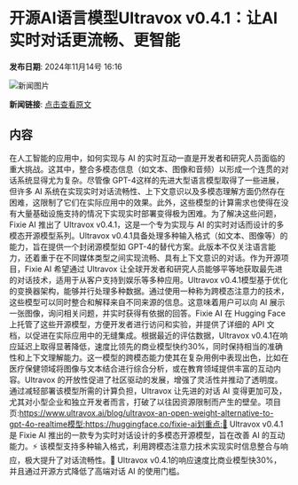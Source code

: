 # 开源AI语言模型Ultravox v0.4.1：让AI实时对话更流畅、更智能

**发布日期**: 2024年11月14号 16:16

![新闻图片](https://upload.chinaz.com/2024/1114/6386719776762195621013319.png)

**新闻链接**: [点击查看原文](https://www.aibase.com/zh/news/13242)

## 内容

在人工智能的应用中，如何实现与 AI 的实时互动一直是开发者和研究人员面临的重大挑战。这其中，整合多模态信息（如文本、图像和音频）以形成一个连贯的对话系统显得尤为复杂。尽管像 GPT-4这样的先进大型语言模型取得了一些进展，但许多 AI 系统在实现实时对话流畅性、上下文意识以及多模态理解方面仍然存在困难，这限制了它们在实际应用中的效果。此外，这些模型的计算需求也使得在没有大量基础设施支持的情况下实现实时部署变得极为困难。为了解决这些问题，Fixie AI 推出了 Ultravox v0.4.1，这是一个专为实现与 AI 的实时对话而设计的多模态开源模型系列。Ultravox v0.4.1具备处理多种输入格式（如文本、图像等）的能力，旨在提供一个封闭源模型如 GPT-4的替代方案。此版本不仅关注语言能力，还着重于在不同媒体类型之间实现流畅、具有上下文意识的对话。作为开源项目，Fixie AI 希望通过 Ultravox 让全球开发者和研究人员能够平等地获取最先进的对话技术，适用于从客户支持到娱乐等多种应用。Ultravox v0.4.1模型基于优化的变换器架构，能够并行处理多种数据。通过使用一种称为跨模态注意力的技术，这些模型可以同时整合和解释来自不同来源的信息。这意味着用户可以向 AI 展示一张图像，询问相关问题，并实时获得有依据的回答。Fixie AI 在 Hugging Face 上托管了这些开源模型，方便开发者进行访问和实验，并提供了详细的 API 文档，以促进在实际应用中的无缝集成。根据最近的评估数据，Ultravox v0.4.1在响应延迟上取得显著降低，速度比领先的商业模型快约30%，同时保持相当的准确性和上下文理解能力。这一模型的跨模态能力使其在复杂用例中表现出色，比如在医疗保健领域将图像与文本结合进行综合分析，或在教育领域提供丰富的互动内容。Ultravox 的开放性促进了社区驱动的发展，增强了灵活性并推动了透明度。通过减轻部署该模型所需的计算负担，Ultravox 让先进的对话 AI 变得更加可及，尤其对小型企业和独立开发者而言，打破了以往因资源限制而产生的壁垒。项目页:https://www.ultravox.ai/blog/ultravox-an-open-weight-alternative-to-gpt-4o-realtime模型:https://huggingface.co/fixie-ai划重点:🌟 Ultravox v0.4.1是 Fixie AI 推出的一款专为实时对话设计的多模态开源模型，旨在改善 AI 的互动能力。⚡ 该模型支持多种输入格式，利用跨模态注意力技术实现实时信息整合与响应，极大提升了对话流畅性。🚀 Ultravox v0.4.1的响应速度比商业模型快30%，并且通过开源方式降低了高端对话 AI 的使用门槛。
